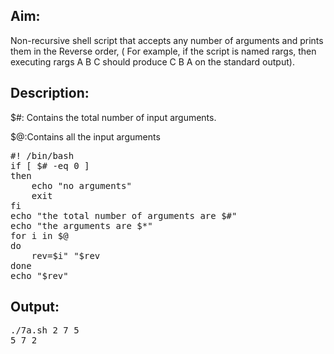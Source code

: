 ## Aim:
Non-recursive shell script that accepts any number of arguments and prints them in the Reverse order, ( For example, if the script is named rargs, then executing rargs A B C should produce C B A on the standard output).

## Description:
<p> $#: Contains the total number of input arguments.</p>
<p>$@:Contains all the input arguments

<pre>#! /bin/bash
if [ $# -eq 0 ]
then
	echo "no arguments"
	exit
fi
echo "the total number of arguments are $#"
echo "the arguments are $*"
for i in $@
do 
	rev=$i" "$rev
done
echo "$rev" </pre>

## Output:
<pre>./7a.sh 2 7 5
5 7 2
